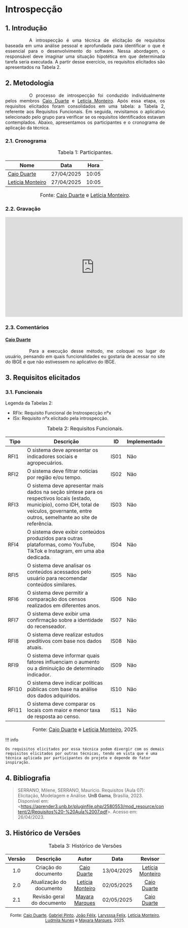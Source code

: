 # Introspecção

## 1. Introdução

<div style="text-align: justify; text-indent: 2cm;">
A introspecção é uma técnica de elicitação de requisitos baseada em uma análise pessoal e aprofundada para identificar o que é essencial para o desenvolvimento do software. Nessa abordagem, o responsável deve imaginar uma situação hipotética em que determinada tarefa seria executada. A partir desse exercício, os requisitos elicitados são apresentados na Tabela 2.
</DIV>

## 2. Metodologia

<div style="text-align: justify; text-indent: 2cm;">
O processo de introspecção foi conduzido individualmente pelos membros <a href="https://github.com/caioduart3">Caio Duarte</a> e <a href="https://github.com/LeticiaMonteiroo">Letícia Monteiro</a>. Após essa etapa, os requisitos elicitados foram consolidados em uma tabela: a Tabela 2, referente aos Requisitos Funcionais. Em seguida, revisitamos o aplicativo selecionado pelo grupo para verificar se os requisitos identificados estavam contemplados. Abaixo, apresentamos os participantes e o cronograma de aplicação da técnica.
</div>

### 2.1. Cronograma

<font size="3"><p style="text-align: center">Tabela 1: Participantes.</p></font>

<center>

| Nome                                             | Data                   |  Hora |
| ------------------------------------------------ | ------------------------ | -------------- |
| [Caio Duarte](https://github.com/caioduart3)   |  27/04/2025|  10:05 |
| [Letícia Monteiro](https://github.com/LeticiaMonteiroo) |  27/04/2025| 10:05   |

</center>

<font size="3"><p style="text-align: center">Fonte: [Caio Duarte](https://github.com/caioduart3) e [Letícia Monteiro](https://github.com/LeticiaMonteiroo).</p></font>

### 2.2. Gravação

<div style="text-align: center;">
  <iframe width="560" height="315" src="https://www.youtube.com/embed/uVI6QWSWdYs" frameborder="0" allowfullscreen></iframe>
</div>



### 2.3. Comentários

#### [Caio Duarte](https://github.com/caioduart3)

<div style="text-align: justify; text-indent: 2cm;">
Para a execução desse método, me coloquei no lugar do usuário, pensando em quais funcionalidades eu gostaria de acessar no site do IBGE e que não estivessem no aplicativo do IBGE.
</div>

## 3. Requisitos elicitados

### 3.1. Funcionais

Legenda da Tabelas 2:

- RFIx: Requisito Funcional de Instrospecção nºx
- ISx: Requisito nºx elicitado pela introspecção.

<font size="3"><p style="text-align: center">Tabela 2: Requisitos Funcionais.</p></font>

<center>

| Tipo | Descrição                                                                                                     | ID   | Implementado |
| ---- | ------------------------------------------------------------------------------------------------------------- | ---- | ------------- |
| RFI1 | O sistema deve apresentar os indicadores sociais e agropecuários.                                             | IS01 | Não           |
| RFI2 | O sistema deve filtrar notícias por região e/ou tempo.                                                       | IS02 | Não           |
| RFI3 | O sistema deve apresentar mais dados na seção síntese para os respectivos locais (estado, município), como IDH, total de veículos, governante, entre outros, semelhante ao site de referência. | IS03 | Não           |
| RFI4 | O sistema deve exibir conteúdos produzidos para outras plataformas, como YouTube, TikTok e Instagram, em uma aba dedicada. | IS04 | Não           |
| RFI5 | O sistema deve analisar os conteúdos acessados pelo usuário para recomendar conteúdos similares.             | IS05 | Não           |
| RFI6 | O sistema deve permitir a comparação dos censos realizados em diferentes anos.                               | IS06 | Não           |
| RFI7 | O sistema deve exibir uma confirmação sobre a identidade do recenseador.                                     | IS07 | Não           |
| RFI8 | O sistema deve realizar estudos preditivos com base nos dados atuais.                                        | IS08 | Não           |
| RFI9 | O sistema deve informar quais fatores influenciam o aumento ou a diminuição de determinado indicador.        | IS09 | Não           |
| RFI10 | O sistema deve indicar políticas públicas com base na análise dos dados adquiridos.                          | IS10 | Não           |
| RFI11 | O sistema deve comparar os locais com maior e menor taxa de resposta ao censo.                               | IS11 | Não           |

</center>

<font size="3"><p style="text-align: center">Fonte: [Caio Duarte](https://github.com/caioduart3) e [Letícia Monteiro](https://github.com/LeticiaMonteiroo), 2025.</p></font>


!!! info

    Os requisitos elicitados por essa técnica podem divergir com os demais requisitos elicitados por outras técnicas, tendo em vista que é uma técnica aplicada por participantes do projeto e depende do fator inspiração.

## 4. Bibliografia

> SERRANO, Milene, SERRANO, Maurício. Requisitos (Aula 07): Elicitação, Modelagem e Análise. **UnB Gama**, Brasília, 2023. Disponível em: <<https://aprender3.unb.br/pluginfile.php/2580553/mod_resource/content/2/Requisitos%20-%20Aula%2007.pdf>>. Acesso em: 26/04/2023.


## 3. Histórico de Versões
<font size="3"><p style="text-align: center">Tabela 3: Histórico de Versões</p></font> 

| Versão |Descrição     |Autor                                       |Data    |Revisor|
|:-:     | :-:          | :-:                                        | :-:        |:-:|
|1.0   |Criação do documento|[Caio Duarte](https://github.com/caioduart3)| 13/04/2025 |  [Letícia Monteiro](https://github.com/LeticiaMonteiroo) |
|2.0   |Atualização do documento|[Letícia Monteiro](https://github.com/LeticiaMonteiroo)| 02/05/2025 |  [Caio Duarte](https://github.com/caioduart3) |
|2.1   |Revisão geral do documento|[Mayara Marques](https://github.com/maymarquee)| 02/05/2025 |  [Caio Duarte](https://github.com/caioduart3) |

<font size="2"><p style="text-align: center">Fonte: [Caio Duarte](https://github.com/caioduart3), [Gabriel Pinto](https://github.com/GabrielSPinto), [João Félix](https://github.com/joaofmoreiraa), [Larysssa Felix](https://github.com/felixlaryssa), [Letícia Monteiro](https://github.com/LeticiaMonteiroo), [Ludmila Nunes](https://github.com/ludmilaaysha) e [Mayara Marques](https://github.com/maymarquee), 2025.</p></font> 